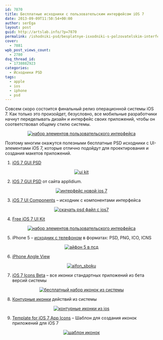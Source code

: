 ```yaml
---
id: 7870
title: Бесплатные исходники с пользовательским интерфейсом iOS 7
date: 2013-09-09T11:50:54+00:00
author: serEga
layout: post
guid: http://artslab.info/?p=7870
permalink: /ishodniki-psd/besplatnye-isxodniki-s-polzovatelskim-interfejsom-ios-7/
cover:
  - 7881
wpb_post_views_count:
  - 2780
dsq_thread_id:
  - 1738882923
categories:
  - Исходники PSD
tags:
  - apple
  - ios
  - iphone
  - psd
---
```

Совсем скоро состоится финальный релиз операционной системы iOS 7. Как только это произойдет, безусловно, все мобильные разработчики начнут переделывать дизайн и интерфейс своих приложений, чтобы он соответствовал общему стилю системы.

<center>
  <a href="http://img.artslab.info/besplatnii_ui_kit.png"><img src="http://img.artslab.info/besplatnii_ui_kit-300x206.png" alt="набор элементов пользовательского интерфейса" class="aligncenter size-medium wp-image-7880" srcset="http://img.artslab.info/besplatnii_ui_kit-300x206.png 300w, http://img.artslab.info/besplatnii_ui_kit.png 640w" sizes="(max-width: 300px) 100vw, 300px" /></a>
</center>

Поэтому многим окажутся полезными бесплатные PSD исходники с UI-элементами iOS 7, которые отлично подойдут для проектирования и создания макетов приложений. 

<!--more-->

1. <a href="http://www.teehanlax.com/tools/ios7/" target="_blank">iOS 7 GUI PSD</a>

<center>
  <a href="http://img.artslab.info/ios7_psd_ishodniki.png"><img src="http://img.artslab.info/ios7_psd_ishodniki-300x178.png" alt="ui kit" class="aligncenter size-medium wp-image-7877" srcset="http://img.artslab.info/ios7_psd_ishodniki-300x178.png 300w, http://img.artslab.info/ios7_psd_ishodniki.png 990w" sizes="(max-width: 300px) 100vw, 300px" /></a>
</center>

2. <a href="http://applidium.com/en/news/introducing_ios_7_gui_psd/" target="_blank">IOS 7 GUI PSD</a> от сайта applidium.

<center>
  <a href="http://img.artslab.info/elementi_dizaina_iphone.png"><img src="http://img.artslab.info/elementi_dizaina_iphone-300x225.png" alt="интерфейс новой ios 7" class="aligncenter size-medium wp-image-7878" srcset="http://img.artslab.info/elementi_dizaina_iphone-300x225.png 300w, http://img.artslab.info/elementi_dizaina_iphone-1024x768.png 1024w, http://img.artslab.info/elementi_dizaina_iphone.png 1060w" sizes="(max-width: 300px) 100vw, 300px" /></a>
</center>

3. <a href="http://graphicburger.com/ios-7-ui-components/" target="_blank">iOS 7 UI Components</a> &#8211; исходник с компонентами интерфейса

<center>
  <a href="http://img.artslab.info/komponenti_interfeisa_ios.png"><img src="http://img.artslab.info/komponenti_interfeisa_ios-300x213.png" alt="скачать psd файл с ios7" class="aligncenter size-medium wp-image-7879" srcset="http://img.artslab.info/komponenti_interfeisa_ios-300x213.png 300w, http://img.artslab.info/komponenti_interfeisa_ios.png 682w" sizes="(max-width: 300px) 100vw, 300px" /></a>
</center>

4. <a href="http://medialoot.com/item/free-ios-7-ui-kit/" target="_blank">Free iOS 7 UI Kit</a>

<center>
  <a href="http://img.artslab.info/besplatnii_ui_kit.png"><img src="http://img.artslab.info/besplatnii_ui_kit-300x206.png" alt="набор элементов пользовательского интерфейса" class="aligncenter size-medium wp-image-7880" srcset="http://img.artslab.info/besplatnii_ui_kit-300x206.png 300w, http://img.artslab.info/besplatnii_ui_kit.png 640w" sizes="(max-width: 300px) 100vw, 300px" /></a>
</center>

5. iPhone 5 &#8211; <a href="http://davinci1993.deviantart.com/art/Apple-iPhone-5-iOS-7-PSD-PNG-ICO-ICNS-377666420" target="_blank">исходник с телефоном</a> в форматах: PSD, PNG, ICO, ICNS

<center>
  <a href="http://img.artslab.info/mockup_iphone5_psd.jpg"><img src="http://img.artslab.info/mockup_iphone5_psd-300x300.jpg" alt="айфон 5 в псд" class="aligncenter size-medium wp-image-7882" srcset="http://img.artslab.info/mockup_iphone5_psd-300x300.jpg 300w, http://img.artslab.info/mockup_iphone5_psd-100x100.jpg 100w, http://img.artslab.info/mockup_iphone5_psd-150x150.jpg 150w, http://img.artslab.info/mockup_iphone5_psd.jpg 894w" sizes="(max-width: 300px) 100vw, 300px" /></a>
</center>

6. <a href="http://graphicburger.com/iphone-5-angle-view-mock-up/" target="_blank">iPhone Angle View</a>

<center>
  <a href="http://img.artslab.info/aifon_sboku.png"><img src="http://img.artslab.info/aifon_sboku-300x216.png" alt="aifon_sboku" class="aligncenter size-medium wp-image-7883" srcset="http://img.artslab.info/aifon_sboku-300x216.png 300w, http://img.artslab.info/aifon_sboku.png 577w" sizes="(max-width: 300px) 100vw, 300px" /></a>
</center>

7. <a href="http://mozainuddin.deviantart.com/art/All-of-iOS-7-s-icons-Beta-1-PSD-377843099" target="_blank">iOS 7 Icons Beta</a> &#8211; все иконки стандартных приложений из бета версий системы

<center>
  <a href="http://img.artslab.info/ikonki_iz_beti_ios7.jpg"><img src="http://img.artslab.info/ikonki_iz_beti_ios7-300x300.jpg" alt="бесплатный набор иконок из системы" class="aligncenter size-medium wp-image-7884" srcset="http://img.artslab.info/ikonki_iz_beti_ios7-300x300.jpg 300w, http://img.artslab.info/ikonki_iz_beti_ios7-100x100.jpg 100w, http://img.artslab.info/ikonki_iz_beti_ios7-150x150.jpg 150w, http://img.artslab.info/ikonki_iz_beti_ios7.jpg 600w" sizes="(max-width: 300px) 100vw, 300px" /></a>
</center>

8. <a href="http://artslab.info/ikonki/ikonki-dejstvij-iz-ios-7/" title="Иконки действий из iOS 7" target="_blank">Контурные иконки</a> действий из системы

<center>
  <a href="http://img.artslab.info/ios7_transparent_icons.jpg"><img src="http://img.artslab.info/ios7_transparent_icons-300x159.jpg" alt="контурные иконки из ios" class="aligncenter size-medium wp-image-7243" srcset="http://img.artslab.info/ios7_transparent_icons-300x159.jpg 300w, http://img.artslab.info/ios7_transparent_icons.jpg 640w" sizes="(max-width: 300px) 100vw, 300px" /></a>
</center>

9. <a href="http://dribbble.com/shots/1111035-Template-for-iOS-7-App-Icons" target="_blank">Template for iOS 7 App Icons</a> &#8211; Шаблон для создания иконок приложений для iOS 7

<center>
  <a href="http://img.artslab.info/shablon_ikonok_ios7.png"><img src="http://img.artslab.info/shablon_ikonok_ios7-300x225.png" alt="шаблон иконок" class="aligncenter size-medium wp-image-7885" srcset="http://img.artslab.info/shablon_ikonok_ios7-300x225.png 300w, http://img.artslab.info/shablon_ikonok_ios7.png 400w" sizes="(max-width: 300px) 100vw, 300px" /></a>
</center>